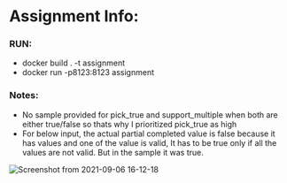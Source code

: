 # Assignment Info:

### RUN:
* docker build . -t assignment
* docker run -p8123:8123 assignment



### Notes:
* No sample provided for pick_true and support_multiple when both are either true/false so thats why I prioritized pick_true as high
* For below input, the actual partial completed value is false because it has values and one of the value is valid, It has to be true only if all the values are not valid. But in the sample it was true.

![Screenshot from 2021-09-06 16-12-18](https://user-images.githubusercontent.com/43757160/132205264-65d80cdc-aaa9-48c9-8283-62d01f4bd46a.png)



